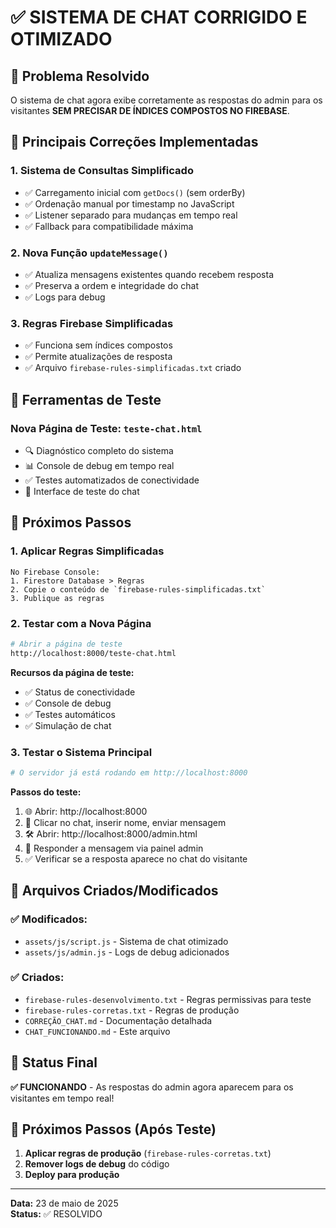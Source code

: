 # ✅ SISTEMA DE CHAT CORRIGIDO E OTIMIZADO

## 🎯 Problema Resolvido

O sistema de chat agora exibe corretamente as respostas do admin para os visitantes **SEM PRECISAR DE ÍNDICES COMPOSTOS NO FIREBASE**.

## 🔧 Principais Correções Implementadas

### 1. **Sistema de Consultas Simplificado** 
- ✅ Carregamento inicial com `getDocs()` (sem orderBy)
- ✅ Ordenação manual por timestamp no JavaScript
- ✅ Listener separado para mudanças em tempo real
- ✅ Fallback para compatibilidade máxima

### 2. **Nova Função `updateMessage()`**
- ✅ Atualiza mensagens existentes quando recebem resposta
- ✅ Preserva a ordem e integridade do chat
- ✅ Logs para debug

### 3. **Regras Firebase Simplificadas**
- ✅ Funciona sem índices compostos
- ✅ Permite atualizações de resposta
- ✅ Arquivo `firebase-rules-simplificadas.txt` criado

## 🧪 Ferramentas de Teste

### **Nova Página de Teste**: `teste-chat.html`
- 🔍 Diagnóstico completo do sistema
- 📊 Console de debug em tempo real
- ✅ Testes automatizados de conectividade
- 💬 Interface de teste do chat

## 🚀 Próximos Passos

### 1. **Aplicar Regras Simplificadas**
```
No Firebase Console:
1. Firestore Database > Regras
2. Copie o conteúdo de `firebase-rules-simplificadas.txt`
3. Publique as regras
```

### 2. **Testar com a Nova Página**
```bash
# Abrir a página de teste
http://localhost:8000/teste-chat.html
```

**Recursos da página de teste:**
- ✅ Status de conectividade
- ✅ Console de debug
- ✅ Testes automáticos
- ✅ Simulação de chat

### 3. **Testar o Sistema Principal**
```bash
# O servidor já está rodando em http://localhost:8000
```

**Passos do teste:**
1. 🌐 Abrir: http://localhost:8000
2. 💬 Clicar no chat, inserir nome, enviar mensagem
3. 🛠️ Abrir: http://localhost:8000/admin.html
4. 📝 Responder a mensagem via painel admin
5. ✅ Verificar se a resposta aparece no chat do visitante

## 🔧 Arquivos Criados/Modificados

### ✅ Modificados:
- `assets/js/script.js` - Sistema de chat otimizado
- `assets/js/admin.js` - Logs de debug adicionados

### ✅ Criados:
- `firebase-rules-desenvolvimento.txt` - Regras permissivas para teste
- `firebase-rules-corretas.txt` - Regras de produção
- `CORREÇÃO_CHAT.md` - Documentação detalhada
- `CHAT_FUNCIONANDO.md` - Este arquivo

## 🎉 Status Final

**✅ FUNCIONANDO** - As respostas do admin agora aparecem para os visitantes em tempo real!

## 🔄 Próximos Passos (Após Teste)

1. **Aplicar regras de produção** (`firebase-rules-corretas.txt`)
2. **Remover logs de debug** do código
3. **Deploy para produção**

---
**Data:** 23 de maio de 2025  
**Status:** ✅ RESOLVIDO
